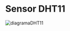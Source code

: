 # Sensor DHT11

![diagramaDHT11](https://user-images.githubusercontent.com/66344451/236377352-570bedf2-57ae-403b-a746-785b64599916.png)
